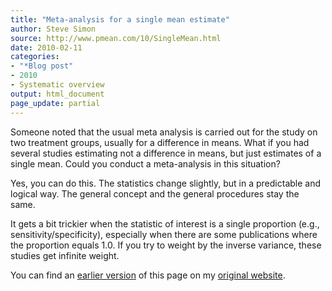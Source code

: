 ```yaml
---
title: "Meta-analysis for a single mean estimate"
author: Steve Simon
source: http://www.pmean.com/10/SingleMean.html
date: 2010-02-11
categories:
- "*Blog post"
- 2010
- Systematic overview
output: html_document
page_update: partial
---
```


Someone noted that the usual meta analysis is carried out for the study on two treatment groups, usually for a difference in means. What if you had several studies estimating not a difference in means, but just estimates of a single mean. Could you conduct a meta-analysis in this situation?

<!---More--->

Yes, you can do this. The statistics change slightly, but in a predictable and logical way. The general concept and the general procedures stay the same.

It gets a bit trickier when the statistic of interest is a single proportion (e.g., sensitivity/specificity), especially when there are some publications where the proportion equals 1.0. If you try to weight by the inverse variance, these studies get infinite weight.

You can find an [earlier version][sim1] of this page on my [original website][sim2].

[sim1]: http://www.pmean.com/10/SingleMean.html
[sim2]: http://www.pmean.com/original_site.html
